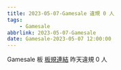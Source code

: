 ```yaml
---
title: 2023-05-07-Gamesale 違規 0 人
tags:
    - Gamesale
abbrlink: 2023-05-07-Gamesale
date: Gamesale-2023-05-07 12:00:00
---
```

Gamesale 板 [板規連結](https://www.ptt.cc/bbs/Gossiping/M.1637425085.A.07D.html)
昨天違規 0 人
